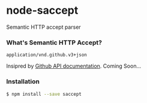 
node-saccept
====================
Semantic HTTP accept parser

### What's Semantic HTTP Accept?

```
application/vnd.github.v3+json
```

Insipred by [Github API documentation](https://developer.github.com/v3/).
Coming Soon...

### Installation

```sh
$ npm install --save saccept
```

### 
